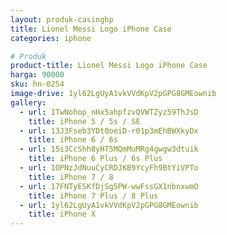 ```yaml
---
layout: produk-casinghp
title: Lionel Messi Logo iPhone Case
categories: iphone

# Produk
product-title: Lionel Messi Logo iPhone Case
harga: 90000
sku: hn-0254
image-drive: 1yl62LgUyA1vkVVdKpV2pGPG8GMEownib
gallery:
  - url: 1TwNohop_nHx5ahpfzvQVWTZyz59ThJsD
    title: iPhone 5 / 5s / SE
  - url: 13J3Fseb3YDt0oeiD-r01p3mEhBWXkyDx
    title: iPhone 6 / 6s
  - url: 15i3CcShh8yHT5MQmMuMRg4gwgw3dtuik
    title: iPhone 6 Plus / 6s Plus
  - url: 1OPNzJdNuuCyCRDJKB9YcyFh9BtYiVPTo
    title: iPhone 7 / 8
  - url: 17FNTyESKfDjSg5PW-wwFssGX1nbnxwmO
    title: iPhone 7 Plus / 8 Plus
  - url: 1yl62LgUyA1vkVVdKpV2pGPG8GMEownib
    title: iPhone X
---
```

